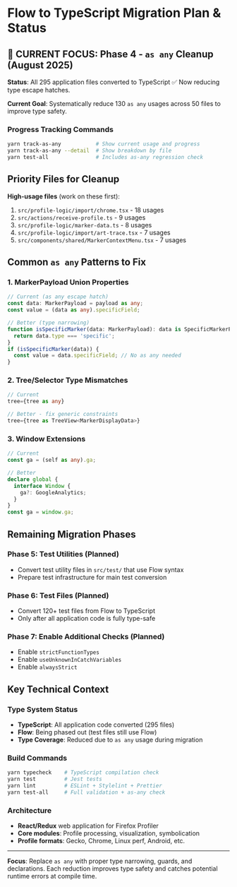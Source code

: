 # Flow to TypeScript Migration Plan & Status

## 🎯 CURRENT FOCUS: Phase 4 - `as any` Cleanup (August 2025)

**Status**: All 295 application files converted to TypeScript ✅ Now reducing type escape hatches.

**Current Goal**: Systematically reduce 130 `as any` usages across 50 files to improve type safety.

### Progress Tracking Commands
```bash
yarn track-as-any           # Show current usage and progress
yarn track-as-any --detail  # Show breakdown by file
yarn test-all               # Includes as-any regression check
```

## Priority Files for Cleanup

**High-usage files** (work on these first):
1. `src/profile-logic/import/chrome.tsx` - 18 usages
2. `src/actions/receive-profile.ts` - 9 usages  
3. `src/profile-logic/marker-data.ts` - 8 usages
4. `src/profile-logic/import/art-trace.tsx` - 7 usages
5. `src/components/shared/MarkerContextMenu.tsx` - 7 usages

## Common `as any` Patterns to Fix

### 1. MarkerPayload Union Properties
```typescript
// Current (as any escape hatch)
const data: MarkerPayload = payload as any;
const value = (data as any).specificField;

// Better (type narrowing)
function isSpecificMarker(data: MarkerPayload): data is SpecificMarkerPayload {
  return data.type === 'specific';
}
if (isSpecificMarker(data)) {
  const value = data.specificField; // No as any needed
}
```

### 2. Tree/Selector Type Mismatches
```typescript
// Current
tree={tree as any}

// Better - fix generic constraints
tree={tree as TreeView<MarkerDisplayData>}
```

### 3. Window Extensions
```typescript
// Current  
const ga = (self as any).ga;

// Better
declare global {
  interface Window {
    ga?: GoogleAnalytics;
  }
}
const ga = window.ga;
```

## Remaining Migration Phases

### Phase 5: Test Utilities (Planned)
- Convert test utility files in `src/test/` that use Flow syntax
- Prepare test infrastructure for main test conversion

### Phase 6: Test Files (Planned)  
- Convert 120+ test files from Flow to TypeScript
- Only after all application code is fully type-safe

### Phase 7: Enable Additional Checks (Planned)
- Enable `strictFunctionTypes`
- Enable `useUnknownInCatchVariables`
- Enable `alwaysStrict`

## Key Technical Context

### Type System Status
- **TypeScript**: All application code converted (295 files)
- **Flow**: Being phased out (test files still use Flow)
- **Type Coverage**: Reduced due to `as any` usage during migration

### Build Commands
```bash
yarn typecheck    # TypeScript compilation check
yarn test         # Jest tests
yarn lint         # ESLint + Stylelint + Prettier
yarn test-all     # Full validation + as-any check
```

### Architecture
- **React/Redux** web application for Firefox Profiler
- **Core modules**: Profile processing, visualization, symbolication
- **Profile formats**: Gecko, Chrome, Linux perf, Android, etc.

---

**Focus**: Replace `as any` with proper type narrowing, guards, and declarations. Each reduction improves type safety and catches potential runtime errors at compile time.